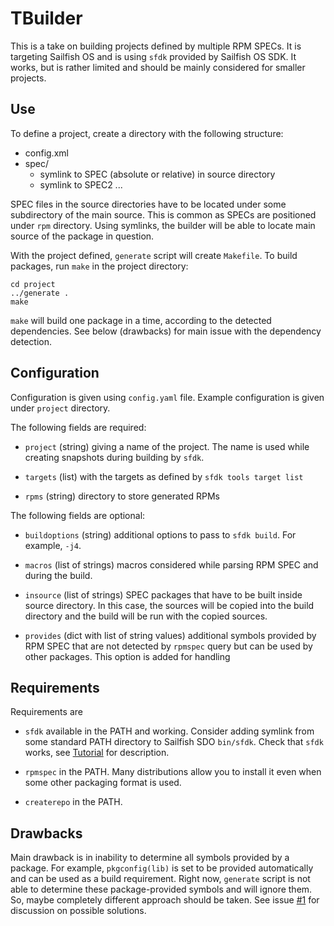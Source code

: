 # TBuilder

This is a take on building projects defined by multiple RPM SPECs. It
is targeting Sailfish OS and is using `sfdk` provided by Sailfish OS
SDK. It works, but is rather limited and should be mainly considered
for smaller projects.

## Use

To define a project, create a directory with the following structure:

- config.xml
- spec/
  - symlink to SPEC (absolute or relative) in source directory
  - symlink to SPEC2 ...

SPEC files in the source directories have to be located under some
subdirectory of the main source. This is common as SPECs are
positioned under `rpm` directory. Using symlinks, the builder will be
able to locate main source of the package in question.

With the project defined, `generate` script will create `Makefile`. To
build packages, run `make` in the project directory:

```
cd project
../generate .
make
```

`make` will build one package in a time, according to the detected
dependencies. See below (drawbacks) for main issue with the dependency
detection.


## Configuration

Configuration is given using `config.yaml` file. Example configuration
is given under `project` directory.

The following fields are required:

* `project` (string) giving a name of the project. The name is used
  while creating snapshots during building by `sfdk`.

* `targets` (list) with the targets as defined by `sfdk tools target
  list`

* `rpms` (string) directory to store generated RPMs

The following fields are optional:

* `buildoptions` (string) additional options to pass to `sfdk
  build`. For example, `-j4`.

* `macros` (list of strings) macros considered while parsing RPM SPEC
  and during the build.

* `insource` (list of strings) SPEC packages that have to be built
  inside source directory. In this case, the sources will be copied
  into the build directory and the build will be run with the copied
  sources.

* `provides` (dict with list of string values) additional symbols
  provided by RPM SPEC that are not detected by `rpmspec` query but
  can be used by other packages. This option is added for handling 


## Requirements

Requirements are

- `sfdk` available in the PATH and working. Consider adding symlink
  from some standard PATH directory to Sailfish SDO `bin/sfdk`. Check
  that `sfdk` works, see
  [Tutorial](https://sailfishos.org/wiki/Tutorial_-_Building_packages_-_advanced_techniques)
  for description.

- `rpmspec` in the PATH. Many distributions allow you to install it
  even when some other packaging format is used.

- `createrepo` in the PATH.


## Drawbacks

Main drawback is in inability to determine all symbols provided by a
package. For example, `pkgconfig(lib)` is set to be provided
automatically and can be used as a build requirement. Right now,
`generate` script is not able to determine these package-provided
symbols and will ignore them. So, maybe completely different approach
should be taken. See issue
[#1](https://github.com/rinigus/tbuilder/issues/1) for discussion on
possible solutions.